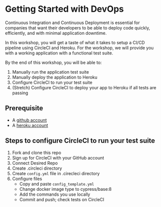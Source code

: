 # Getting Started with DevOps

Continuous Integration and Continuous Deployment is essential for companies that want their developers to be able to deploy code quickly, efficiently, and with minimal application downtime. 

In this workshop, you will get a taste of what it takes to setup a CI/CD pipeline using CircleCI and Heroku. For the workshop, we will provide you with a working application with a functional test suite. 

By the end of this workshop, you will be able to:
1. Manually run the application test suite
1. Manually deploy the application to Heroku
1. Configure CircleCI to run your test suite 
1. (Stretch) Configure CircleCI to deploy your app to Heroku if all tests are passing

## Prerequisite
* A [github account](github.com)
* A [heroku account](heroku.com)

## Steps to configure CircleCI to run your test suite
1. Fork and clone this repo
1. Sign up for CircleCI with your GitHub account
1. Connect Desired Repo
1. Create .circleci directory
1. Create `config.yml` file in .cirecleci directory
1. Configure files
    - Copy and paste `config_template.yml`
    - Change docker image type to cypress/base:8
    - Add the commands you use locally 
    - Commit and push; check tests on CircleCI



